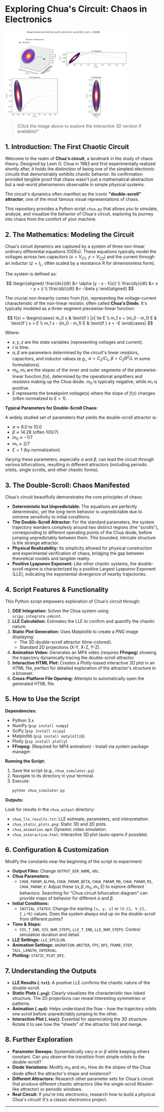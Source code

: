 # Exploring Chua's Circuit: Chaos in Electronics

<a href="chua_output/chua_interactive.html" title="Click to view Interactive Chua's Circuit Plot">
  <img src="chua_output/chua_static_plots.png" alt="Chua's Circuit Static Plot" width="400">
</a>

> (Click the image above to explore the interactive 3D version if available)*

## 1. Introduction: The First Chaotic Circuit

Welcome to the realm of **Chua's circuit**, a landmark in the study of chaos theory. Designed by Leon O. Chua in 1983 and first experimentally realized shortly after, it holds the distinction of being one of the simplest electronic circuits that demonstrably exhibits chaotic behavior. Its confirmation provided tangible proof that chaos wasn't just a mathematical abstraction but a real-world phenomenon observable in simple physical systems.

The circuit's dynamics often manifest as the iconic **"double-scroll" attractor**, one of the most famous visual representations of chaos.

This repository provides a Python script `chua.py` that allows you to simulate, analyze, and visualize the behavior of Chua's circuit, exploring its journey into chaos from the comfort of your machine.

## 2. The Mathematics: Modeling the Circuit

Chua's circuit dynamics are captured by a system of three non-linear ordinary differential equations (ODEs). These equations typically model the voltages across two capacitors ($x = V_{C1}$, $y = V_{C2}$) and the current through an inductor ($z = I_L$, often scaled by a resistance R for dimensionless form).

The system is defined as:

$$
\begin{aligned}
\frac{dx}{dt} &= \alpha (y - x - f(x)) \\
\frac{dy}{dt} &= x - y + z \\
\frac{dz}{dt} &= -\beta y
\end{aligned}
$$

The crucial non-linearity comes from $f(x)$, representing the voltage-current characteristic of the non-linear resistor, often called **Chua's Diode**. It's typically modeled as a three-segment piecewise-linear function:

$$
f(x) =
\begin{cases}
m_0 x & \text{if } |x| \le E \\
m_1 x + (m_0 - m_1) E & \text{if } x > E \\
m_1 x - (m_0 - m_1) E & \text{if } x < -E
\end{cases}
$$

Where:

* $x, y, z$ are the state variables (representing voltages and current).
* $t$ is time.
* $\alpha, \beta$ are parameters determined by the circuit's linear resistors, capacitors, and inductor values (e.g., $\alpha = C_2/C_1$, $\beta = C_2 R^2 / L$ in some formulations).
* $m_0, m_1$ are the slopes of the inner and outer segments of the piecewise-linear function $f(x)$, determined by the operational amplifiers and resistors making up the Chua diode. $m_0$ is typically negative, while $m_1$ is positive.
* $E$ represents the breakpoint voltage(s) where the slope of $f(x)$ changes (often normalized to $E=1$).

**Typical Parameters for Double-Scroll Chaos:**

A widely studied set of parameters that yields the double-scroll attractor is:
* $\alpha \approx 9.0 \text{ to } 10.0$
* $\beta \approx 14.28 \text{ (often } 100/7 \text{)}$
* $m_0 \approx -1/7$
* $m_1 \approx 2/7$
* $E = 1$ (by normalization)

Varying these parameters, especially $\alpha$ and $\beta$, can lead the circuit through various bifurcations, resulting in different attractors (including periodic orbits, single scrolls, and other chaotic forms).

## 3. The Double-Scroll: Chaos Manifested

Chua's circuit beautifully demonstrates the core principles of chaos:

* **Deterministic but Unpredictable:** The equations are perfectly deterministic, yet the long-term behavior is unpredictable due to extreme sensitivity to initial conditions.
* **The Double-Scroll Attractor:** For the standard parameters, the system trajectory wanders complexly around two distinct regions (the "scrolls"), corresponding to different operating points of the Chua diode, before jumping unpredictably between them. This bounded, intricate structure is the strange attractor.
* **Physical Realizability:** Its simplicity allowed for physical construction and experimental verification of chaos, bridging the gap between theoretical models and tangible reality.
* **Positive Lyapunov Exponent:** Like other chaotic systems, the double-scroll regime is characterized by a positive Largest Lyapunov Exponent (LLE), indicating the exponential divergence of nearby trajectories.

## 4. Script Features & Functionality

This Python script empowers exploration of Chua's circuit through:

1.  **ODE Integration:** Solves the Chua system using `scipy.integrate.odeint`.
2.  **LLE Calculation:** Estimates the LLE to confirm and quantify the chaotic nature.
3.  **Static Plot Generation:** Uses Matplotlib to create a PNG image displaying:
    * The 3D double-scroll attractor (time-colored).
    * Standard 2D projections (X-Y, X-Z, Y-Z).
4.  **Animation Video:** Generates an MP4 video (requires **FFmpeg**) showing the trajectory dynamically tracing the double-scroll attractor.
5.  **Interactive HTML Plot:** Creates a Plotly-based interactive 3D plot in an HTML file, perfect for detailed exploration of the attractor's structure in a browser.
6.  **Cross-Platform File Opening:** Attempts to automatically open the generated HTML file.

## 5. How to Use the Script

**Dependencies:**

* Python 3.x
* NumPy (`pip install numpy`)
* SciPy (`pip install scipy`)
* Matplotlib (`pip install matplotlib`)
* Plotly (`pip install plotly`)
* **FFmpeg:** (Required for MP4 animation) - Install via system package manager.

**Running the Script:**

1.  Save the script (e.g., `chua_simulator.py`).
2.  Navigate to its directory in your terminal.
3.  Execute:
    ```bash
    python chua_simulator.py
    ```

**Outputs:**

Look for results in the `chua_output` directory:

* `chua_lle_results.txt`: LLE estimate, parameters, and interpretation.
* `chua_static_plots.png`: Static 3D and 2D plots.
* `chua_animation.mp4`: Dynamic video simulation.
* `chua_interactive.html`: Interactive 3D plot (auto-opens if possible).

## 6. Configuration & Customization

Modify the constants near the beginning of the script to experiment:

* **Output Files:** Change `OUTPUT_DIR_NAME`, etc.
* **Chua Parameters:**
    * `CHUA_PARAM_ALPHA`, `CHUA_PARAM_BETA`, `CHUA_PARAM_M0`, `CHUA_PARAM_M1`, `CHUA_PARAM_E`: Adjust these ($\alpha, \beta, m_0, m_1, E$) to explore different behaviors. Searching for "Chua circuit bifurcation diagram" can provide maps of behavior for different $\alpha$ and $\beta$.
* **Initial Conditions:**
    * `INITIAL_STATES`: Change the starting `[x, y, z]` or `[V_C1, V_C2, I_L*R]` values. Does the system always end up on the double-scroll from different points?
* **Time & Steps:**
    * `VIS_T_END`, `VIS_NUM_STEPS`, `LLE_T_END`, `LLE_NUM_STEPS`: Control simulation duration and detail.
* **LLE Settings:** `LLE_EPSILON`.
* **Animation Settings:** `ANIMATION_WRITER`, `FPS`, `DPI`, `FRAME_STEP`, `TAIL_LENGTH`, `INTERVAL`.
* **Plotting:** `STATIC_PLOT_DPI`.

## 7. Understanding the Outputs

* **LLE Results (`.txt`):** A positive LLE confirms the chaotic nature of the double-scroll.
* **Static Plots (`.png`):** Clearly visualizes the characteristic two-lobed structure. The 2D projections can reveal interesting symmetries or patterns.
* **Animation (`.mp4`):** Helps understand the flow – how the trajectory orbits one scroll before unpredictably jumping to the other.
* **Interactive Plot (`.html`):** Essential for appreciating the 3D structure. Rotate it to see how the "sheets" of the attractor fold and merge.

## 8. Further Exploration

* **Parameter Sweeps:** Systematically vary $\alpha$ or $\beta$ while keeping others constant. Can you observe the transition from simple orbits to the double-scroll?
* **Diode Variations:** Modify $m_0$ and $m_1$. How do the slopes of the Chua diode affect the attractor's shape and existence?
* **Different Attractors:** Research other parameter sets for Chua's circuit that produce different chaotic attractors (like the single-scroll Rössler-like attractor) or periodic windows.
* **Real Circuit:** If you're into electronics, research how to build a physical Chua's circuit! It's a classic electronics project.

---

